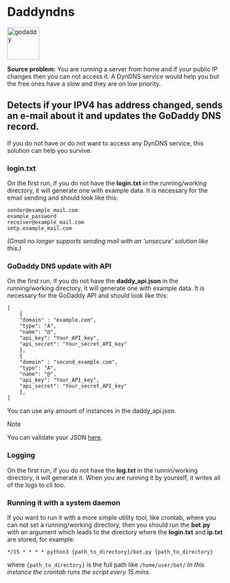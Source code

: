 # Daddyndns
<img src="https://upload.wikimedia.org/wikipedia/commons/thumb/d/da/GoDaddy_Logo_-_The_GO.svg/2298px-GoDaddy_Logo_-_The_GO.svg.png" alt="godaddy" width="75"/>

**Source problem:** 
You are running a server from home and if your public IP changes then you can not access it. A DynDNS service would help you but the free ones have a slow and they are on low priority.

## Detects if your IPV4 has address changed, sends an e-mail about it and updates the GoDaddy DNS record.
If you do not have or do not want to access any DynDNS service, this solution can help you survive.

### login.txt
On the first run, if you do not have the **login.txt** in the running/working directory, it will generate one with example data. It is necessary for the email sending and should look like this:
```
sender@example_mail.com
example_password
receiver@example_mail.com
smtp.example_mail.com
```
_(Gmail no longer supports sending mail with an 'unsecure' solution like this.)_

### GoDaddy DNS update with API
On the first run, if you do not have the **daddy_api.json** in the running/working directory, it will generate one with example data. It is necessary for the GoDaddy API and should look like this:
```
[
    {
    "domain" : "example.com",
    "type": "A",
    "name": "@",
    "api_key": "Your_API_key",
    "api_secret": "Your_secret_API_key"
    },
    {
    "domain" : "second_example.com",
    "type": "A",
    "name": "@",
    "api_key": "Your_API_key",
    "api_secret": "Your_secret_API_key"
    },
]
```
You can use any amount of instances in the daddy_api.json.
> [!NOTE]
> You can validate your JSON [here](https://jsonlint.com/).

### Logging
On the first run, if you do not have the **log.txt** in the runnin/working directory, it will generate it.
When you are running it by yourself, it writes all of the logs to cli too.

### Running it with a system daemon
If you want to run it with a more simple utility tool, like crontab, where you can not set a running/working directory, then you should run the **bot.py** with an argument which leads to the directory where the **login.txt** and **ip.txt** are stored, for example:
```
*/15 * * * * python3 {path_to_directory}/bot.py {path_to_directory}
```
where `{path_to_directory}` is the full path like `/home/user/bot/`
_In this instance the crontab runs the script every 15 mins._